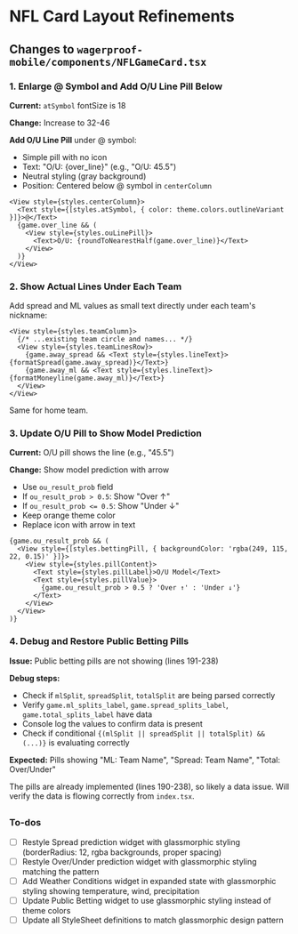 <!-- a42d2197-a2cb-49a6-9024-50e27f7df301 9b5da264-b426-4838-93f7-01f2fc87815d -->
# NFL Card Layout Refinements

## Changes to `wagerproof-mobile/components/NFLGameCard.tsx`

### 1. Enlarge @ Symbol and Add O/U Line Pill Below

**Current:** `atSymbol` fontSize is 18

**Change:** Increase to 32-46

**Add O/U Line Pill** under @ symbol:

- Simple pill with no icon
- Text: "O/U: {over_line}" (e.g., "O/U: 45.5")
- Neutral styling (gray background)
- Position: Centered below @ symbol in `centerColumn`
```tsx
<View style={styles.centerColumn}>
  <Text style={[styles.atSymbol, { color: theme.colors.outlineVariant }]}>@</Text>
  {game.over_line && (
    <View style={styles.ouLinePill}>
      <Text>O/U: {roundToNearestHalf(game.over_line)}</Text>
    </View>
  )}
</View>
```


### 2. Show Actual Lines Under Each Team

Add spread and ML values as small text directly under each team's nickname:

```tsx
<View style={styles.teamColumn}>
  {/* ...existing team circle and names... */}
  <View style={styles.teamLinesRow}>
    {game.away_spread && <Text style={styles.lineText}>{formatSpread(game.away_spread)}</Text>}
    {game.away_ml && <Text style={styles.lineText}>{formatMoneyline(game.away_ml)}</Text>}
  </View>
</View>
```

Same for home team.

### 3. Update O/U Pill to Show Model Prediction

**Current:** O/U pill shows the line (e.g., "45.5")

**Change:** Show model prediction with arrow

- Use `ou_result_prob` field
- If `ou_result_prob > 0.5`: Show "Over ↑" 
- If `ou_result_prob <= 0.5`: Show "Under ↓"
- Keep orange theme color
- Replace icon with arrow in text
```tsx
{game.ou_result_prob && (
  <View style={[styles.bettingPill, { backgroundColor: 'rgba(249, 115, 22, 0.15)' }]}>
    <View style={styles.pillContent}>
      <Text style={styles.pillLabel}>O/U Model</Text>
      <Text style={styles.pillValue}>
        {game.ou_result_prob > 0.5 ? 'Over ↑' : 'Under ↓'}
      </Text>
    </View>
  </View>
)}
```


### 4. Debug and Restore Public Betting Pills

**Issue:** Public betting pills are not showing (lines 191-238)

**Debug steps:**

- Check if `mlSplit`, `spreadSplit`, `totalSplit` are being parsed correctly
- Verify `game.ml_splits_label`, `game.spread_splits_label`, `game.total_splits_label` have data
- Console log the values to confirm data is present
- Check if conditional `{(mlSplit || spreadSplit || totalSplit) && (...)}` is evaluating correctly

**Expected:** Pills showing "ML: Team Name", "Spread: Team Name", "Total: Over/Under"

The pills are already implemented (lines 190-238), so likely a data issue. Will verify the data is flowing correctly from `index.tsx`.

##

### To-dos

- [ ] Restyle Spread prediction widget with glassmorphic styling (borderRadius: 12, rgba backgrounds, proper spacing)
- [ ] Restyle Over/Under prediction widget with glassmorphic styling matching the pattern
- [ ] Add Weather Conditions widget in expanded state with glassmorphic styling showing temperature, wind, precipitation
- [ ] Update Public Betting widget to use glassmorphic styling instead of theme colors
- [ ] Update all StyleSheet definitions to match glassmorphic design pattern